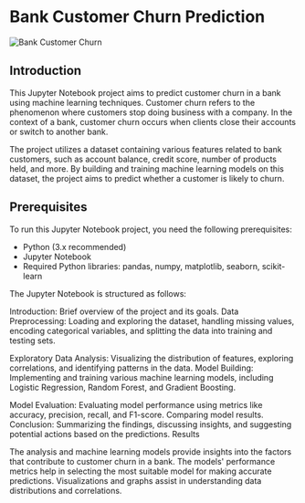 # Bank Customer Churn Prediction

![Bank Customer Churn](https://github.com/BinaryBeast-007/Bank_Customer_Churn_Prediction/raw/main/assets/bank_customer_churn.jpg)

## Introduction

This Jupyter Notebook project aims to predict customer churn in a bank using machine learning techniques. Customer churn refers to the phenomenon where customers stop doing business with a company. In the context of a bank, customer churn occurs when clients close their accounts or switch to another bank.

The project utilizes a dataset containing various features related to bank customers, such as account balance, credit score, number of products held, and more. By building and training machine learning models on this dataset, the project aims to predict whether a customer is likely to churn.

## Prerequisites

To run this Jupyter Notebook project, you need the following prerequisites:

- Python (3.x recommended)
- Jupyter Notebook
- Required Python libraries: pandas, numpy, matplotlib, seaborn, scikit-learn


The Jupyter Notebook is structured as follows:

Introduction: Brief overview of the project and its goals.
Data Preprocessing: Loading and exploring the dataset, handling missing values, encoding categorical variables, and splitting the data into training and testing sets.

Exploratory Data Analysis: Visualizing the distribution of features, exploring correlations, and identifying patterns in the data.
Model Building: Implementing and training various machine learning models, including Logistic Regression, Random Forest, and Gradient Boosting.

Model Evaluation: Evaluating model performance using metrics like accuracy, precision, recall, and F1-score. Comparing model results.
Conclusion: Summarizing the findings, discussing insights, and suggesting potential actions based on the predictions.
Results

The analysis and machine learning models provide insights into the factors that contribute to customer churn in a bank. The models' performance metrics help in selecting the most suitable model for making accurate predictions. Visualizations and graphs assist in understanding data distributions and correlations.
